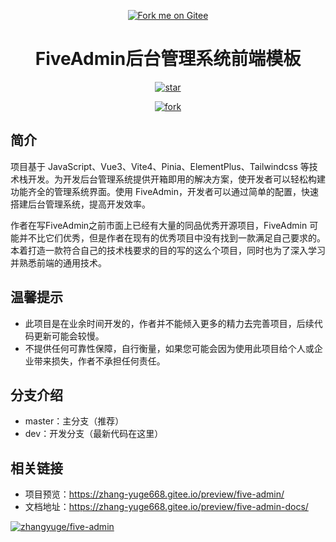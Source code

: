 <center>

[![Fork me on Gitee](https://gitee.com/zhang-yuge668/five-admin/widgets/widget_3.svg)](https://gitee.com/zhang-yuge668/five-admin)

# FiveAdmin后台管理系统前端模板

[![star](https://gitee.com/zhang-yuge668/five-admin/badge/star.svg?theme=dark)](https://gitee.com/zhang-yuge668/five-admin/stargazers)

[![fork](https://gitee.com/zhang-yuge668/five-admin/badge/fork.svg?theme=dark)](https://gitee.com/zhang-yuge668/five-admin/members)

</center>

## 简介
项目基于 JavaScript、Vue3、Vite4、Pinia、ElementPlus、Tailwindcss 等技术栈开发。为开发后台管理系统提供开箱即用的解决方案，使开发者可以轻松构建功能齐全的管理系统界面。使用 FiveAdmin，开发者可以通过简单的配置，快速搭建后台管理系统，提高开发效率。

作者在写FiveAdmin之前市面上已经有大量的同品优秀开源项目，FiveAdmin 可能并不比它们优秀，但是作者在现有的优秀项目中没有找到一款满足自己要求的。本着打造一款符合自己的技术栈要求的目的写的这么个项目，同时也为了深入学习并熟悉前端的通用技术。

## 温馨提示
+  此项目是在业余时间开发的，作者并不能倾入更多的精力去完善项目，后续代码更新可能会较慢。
+  不提供任何可靠性保障，自行衡量，如果您可能会因为使用此项目给个人或企业带来损失，作者不承担任何责任。


## 分支介绍
+   master：主分支（推荐）
+   dev：开发分支（最新代码在这里）

## 相关链接
+ 项目预览：https://zhang-yuge668.gitee.io/preview/five-admin/
+ 文档地址：https://zhang-yuge668.gitee.io/preview/five-admin-docs/

[![zhangyuge/five-admin](https://gitee.com/zhang-yuge668/five-admin/widgets/widget_card.svg?colors=4183c4,faf5fa,ffffff,e3e9ed,666666,9b9b9b)](https://gitee.com/zhang-yuge668/five-admin)
